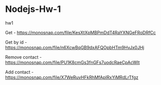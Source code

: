 # Nodejs-Hw-1

hw1

Get - https://monosnap.com/file/KesXtXpMBPmDdT4RaYXNGeFRoDRfCc

Get by id - https://monosnap.com/file/n6XcwBqGB9dxAFQOpbHTm9HvJx0JHj

Remove contact - https://monosnap.com/file/PU1K8cmGs3fnGFs7uodcRaeCpAcWIt

Add contact - https://monosnap.com/file/X7WeRuvHFkRhMfApIRxYiMRdLrTfgz
